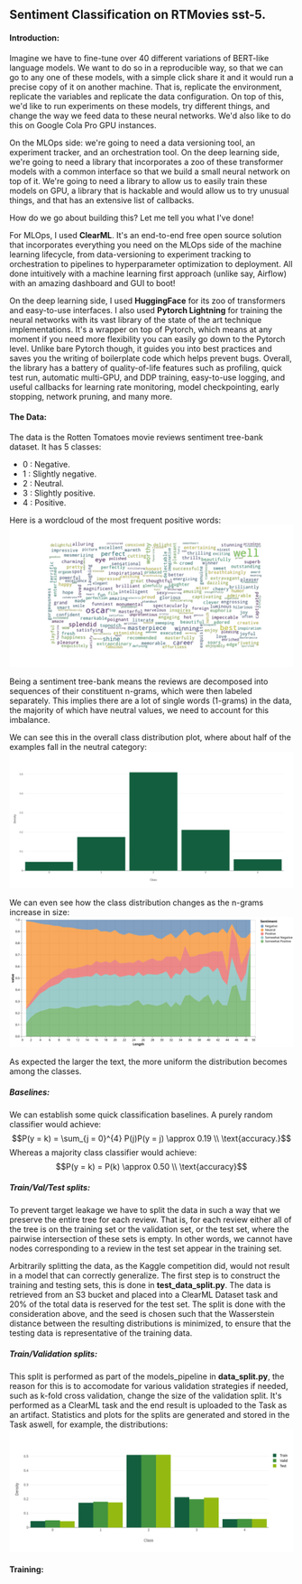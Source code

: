 ## Sentiment Classification on RTMovies sst-5. 

#### Introduction:

Imagine we have to fine-tune over 40 different variations of BERT-like language models. We want to do so in a reproducible way, so that we can go to any one of these models, with a simple click share it and it would run a precise copy of it on another machine. That is, replicate the environment, replicate the variables and replicate the data configuration. On top of this, we'd like to run experiments on these models, try different things, and change the way we feed data to these neural networks. We'd also like to do this on Google Cola Pro GPU instances. 

On the MLOps side: we're going to need a data versioning tool, an experiment tracker, and an orchestration tool. 
On the deep learning side, we're going to need a library that incorporates a zoo of these transformer models with a common interface so that we build a small neural network on top of it. We're going to need a library to allow us to easily train these models on GPU, a library that is hackable and would allow us to try unusual things, and that has an extensive list of callbacks.

How do we go about building this? Let me tell you what I've done!

For MLOps, I used **ClearML**. It's an end-to-end free open source solution that incorporates everything you need on the MLOps side of the machine learning lifecycle, from data-versioning to experiment tracking to orchestration to pipelines to hyperparameter optimization to deployment. All done intuitively with a machine learning first approach (unlike say, Airflow) with an amazing dashboard and GUI to boot!

On the deep learning side, I used **HuggingFace** for its zoo of transformers and easy-to-use interfaces. I also used **Pytorch Lightning** for training the neural networks with its vast library of the state of the art technique implementations. It's a wrapper on top of Pytorch, which means at any moment if you need more flexibility you can easily go down to the Pytorch level. Unlike bare Pytorch though, it guides you into best practices and saves you the writing of boilerplate code which helps prevent bugs. Overall, the library has a battery of quality-of-life features such as profiling, quick test run, automatic multi-GPU, and DDP training, easy-to-use logging, and useful callbacks for learning rate monitoring, model checkpointing, early stopping, network pruning, and many more.

#### The Data:
The data is the Rotten Tomatoes movie reviews sentiment tree-bank dataset. It has 5 classes:
 - 0 : Negative.
 - 1 : Slightly negative.
 - 2 : Neutral.
 - 3 : Slightly positive.
 - 4 : Positive.

Here is a wordcloud of the most frequent positive words:
![plot](./img/sentiment_4.png)

Being a sentiment tree-bank means the reviews are decomposed into sequences of their constituent n-grams, which were then labeled separately. This implies there are a lot of single words (1-grams) in the data, the majority of which have neutral values, we need to account for this imbalance.

We can see this in the overall class distribution plot, where about half of the examples fall in the neutral category:
![plot](./img/class_distribution.png)

We can even see how the class distribution changes as the n-grams increase in size:
![plot](./img/n_gram_dist.svg)

As expected the larger the text, the more uniform the distribution becomes among the classes.

##### Baselines:
We can establish some quick classification baselines. A purely random classifier would achieve:
$$P(y = k) = \sum_{j = 0}^{4} P(j)P(y = j) \approx 0.19 \\ \text{accuracy.}$$
Whereas a majority class classifier would achieve:
$$P(y = k) = P(k) \approx 0.50 \\ \text{accuracy}$$

##### Train/Val/Test splits:
To prevent target leakage we have to split the data in such a way that we preserve the entire tree for each review. That is, for each review either all of the tree is on the training set or the validation set, or the test set, where the pairwise intersection of these sets is empty. In other words, we cannot have nodes corresponding to a review in the test set appear in the training set.

Arbitrarily splitting the data, as the Kaggle competition did, would not result in a model that can correctly generalize.
The first step is to construct the training and testing sets, this is done in **test_data_split.py**. The data is retrieved from an S3 bucket and placed into a ClearML Dataset task and 20% of the total data is reserved for the test set. 
The split is done with the consideration above, and the seed is chosen such that the Wasserstein distance between the resulting distributions is minimized, to ensure that the testing data is representative of the training data.

##### Train/Validation splits:
This split is performed as part of the models_pipeline in **data_split.py**, the reason for this is to accomodate for various validation strategies if needed, such as k-fold cross validation, change the size of the validation split. It's performed as a ClearML task and the end result is uploaded to the Task as an artifact.
Statistics and plots for the splits are generated and stored in the Task aswell, for example, the distributions:
![plot](./img/data_splits.png)

#### Training:
